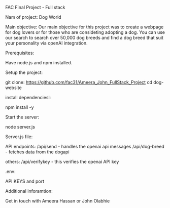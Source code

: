 FAC Final Project - Full stack 

Nam of project: Dog World

Main objective: Our main objective for this project was to create a webpage for dog lovers or for those who are consideting adopting a dog. You can use our search to search over 50,000 dog breeds and find a dog breed that suit your personality via openAI integration. 

Prerequisites: 

Have node.js and npm installed. 

Setup the project: 

git clone: https://github.com/fac31/Ameera_John_FullStack_Project
cd dog-website 

install dependenciesl: 

npm install -y 

Start the server: 

node server.js

Server.js file:

API endpoints: 
/api/send - handles the openai api messages 
/api/dog-breed - fetches data from the dogapi 

others: 
/api/verifykey  - this verifies the openai API key 

.env: 

API KEYS and port 

Additional inforamtion: 

Get in touch with Ameera Hassan or John Olabhie 
